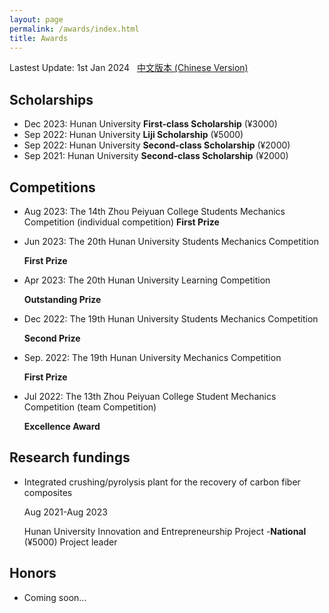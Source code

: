 ```yaml
---
layout: page
permalink: /awards/index.html
title: Awards
---
```


Lastest Update: 1st Jan 2024 &nbsp; [中文版本 (Chinese Version)](https://itskkk.github.io/file/awards-zh/)

## Scholarships

- Dec 2023: Hunan University **First-class Scholarship** (¥3000) <br>
- Sep 2022: Hunan University **Liji Scholarship** (¥5000) <br>
- Sep 2022: Hunan University **Second-class Scholarship** (¥2000) <br>
- Sep 2021: Hunan University **Second-class Scholarship** (¥2000) <br>

## Competitions

- Aug 2023: The 14th Zhou Peiyuan College Students Mechanics Competition (individual competition) **First Prize** <br>

- Jun 2023: The 20th Hunan University Students Mechanics Competition 

  **First Prize** <br>

- Apr 2023: The 20th Hunan University Learning Competition 

  **Outstanding Prize**<br>

- Dec 2022: The 19th Hunan University Students Mechanics Competition 

  **Second Prize**<br>

- Sep. 2022: The 19th Hunan University Mechanics Competition 

  **First Prize** <br>

- Jul 2022: The 13th Zhou Peiyuan College Student Mechanics Competition (team Competition)

  **Excellence Award**

## Research fundings

- Integrated crushing/pyrolysis plant for the recovery of carbon fiber composites

   Aug 2021-Aug 2023 <br>
  
  Hunan University Innovation and Entrepreneurship Project -**National** (¥5000) Project leader

## Honors

- Coming soon...<br>
